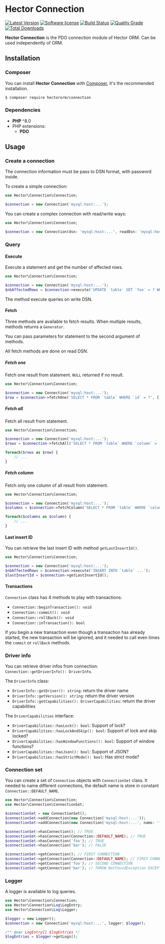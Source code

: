 # Hector Connection

[![Latest Version](https://img.shields.io/packagist/v/hectororm/connection.svg?style=flat-square)](https://github.com/hectororm/connection/releases)
[![Software license](https://img.shields.io/github/license/hectororm/connection.svg?style=flat-square)](https://github.com/hectororm/connection/blob/main/LICENSE)
[![Build Status](https://img.shields.io/github/actions/workflow/status/hectororm/connection/tests.yml?branch=main&style=flat-square)](https://github.com/hectororm/connection/actions/workflows/tests.yml?query=branch%3Amain)
[![Quality Grade](https://img.shields.io/codacy/grade/37246862d5ce495590284bdeaf849406/main.svg?style=flat-square)](https://app.codacy.com/gh/hectororm/connection)
[![Total Downloads](https://img.shields.io/packagist/dt/hectororm/connection.svg?style=flat-square)](https://packagist.org/packages/hectororm/connection)

**Hector Connection** is the PDO connection module of Hector ORM. Can be used independently of ORM.

## Installation

### Composer

You can install **Hector Connection** with [Composer](https://getcomposer.org/), it's the recommended installation.

```bash
$ composer require hectororm/connection
```

### Dependencies

* **PHP** ^8.0
* PHP extensions:
    * **PDO**

## Usage

### Create a connection

The connection information must be pass to DSN format, with password inside.

To create a simple connection:

```php
use Hector\Connection\Connection;

$connection = new Connection('mysql:host:...');
```

You can create a complex connection with read/write ways:

```php
use Hector\Connection\Connection;

$connection = new Connection(dsn: 'mysql:host:...', readDsn: 'mysql:host:...');
```

### Query

#### Execute

Execute a statement and get the number of affected rows.

```php
use Hector\Connection\Connection;

$connection = new Connection('mysql:host:...');
$nbAffectedRows = $connection->execute('UPDATE `table` SET `foo` = ? WHERE `id` = ?', ['bar', 1]);
```

The method execute queries on write DSN.

#### Fetch

Three methods are available to fetch results. When multiple results, methods returns a `Generator`.

You can pass parameters for statement to the second argument of methods.

All fetch methods are done on read DSN.

##### Fetch one

Fetch one result from statement.
`NULL` returned if no result.

```php
use Hector\Connection\Connection;

$connection = new Connection('mysql:host:...');
$row = $connection->fetchOne('SELECT * FROM `table` WHERE `id` = ?', [1]);
```

##### Fetch all

Fetch all result from statement.

```php
use Hector\Connection\Connection;

$connection = new Connection('mysql:host:...');
$rows = $connection->fetchAll('SELECT * FROM `table` WHERE `column` = :bar', ['bar' => 'foo']);

foreach($rows as $row) {
    // ...
}
```

##### Fetch column

Fetch only one column of all result from statement.

```php
use Hector\Connection\Connection;

$connection = new Connection('mysql:host:...');
$columns = $connection->fetchColumn('SELECT * FROM `table` WHERE `column` = :bar', ['bar' => 'foo'], 2);

foreach($columns as $column) {
    // ...
}
```

#### Last insert ID

You can retrieve the last insert ID with method `getLastInsertId()`.

```php
use Hector\Connection\Connection;

$connection = new Connection('mysql:host:...');
$nbAffectedRows = $connection->execute('INSERT INTO `table` ...');
$lastInsertId = $connection->getLastInsertId();
```

#### Transactions

`Connection` class has 4 methods to play with transactions:

- `Connection::beginTransaction(): void`
- `Connection::commit(): void`
- `Connection::rollBack(): void`
- `Connection::inTransaction(): bool`

If you begin a new transaction even though a transaction has already started, the new transaction will be ignored, and
it needed to call even times the `commit` or `rollBack` methods.


### Driver info

You can retrieve driver infos from connection: `Connection::getDriverInfo(): DriverInfo`.

The `DriverInfo` class:

- `DriverInfo::getDriver(): string`: return the driver name
- `DriverInfo::getVersion(): string`: return the driver version
- `DriverInfo::getCapabilities(): DriverCapabilities`: return the driver capabilities

The `DriverCapabilities` interface:

- `DriverCapabilities::hasLock(): bool`: Support of lock?
- `DriverCapabilities::hasLockAndSkip(): bool`: Support of lock and skip locked?
- `DriverCapabilities::hasWindowFunctions(): bool`: Support of window functions?
- `DriverCapabilities::hasJson(): bool`: Support of JSON?
- `DriverCapabilities::hasStrictMode(): bool`: Has strict mode?


### Connection set

You can create a set of `Connection` objects with `ConnectionSet` class.
It needed to name different connections, the default name is store in constant `Connection::DEFAULT_NAME`.

```php
use Hector\Connection\Connection;
use Hector\Connection\ConnectionSet;

$connectionSet = new ConnectionSet();
$connectionSet->addConnection(new Connection('mysql:host:...'));
$connectionSet->addConnection(new Connection('mysql:host:...', name: 'foo'));

$connectionSet->hasConnection(); // TRUE
$connectionSet->hasConnection(Connection::DEFAULT_NAME); // TRUE
$connectionSet->hasConnection('foo'); // TRUE
$connectionSet->hasConnection('bar'); // FALSE

$connectionSet->getConnection(); // FIRST CONNECTION
$connectionSet->getConnection(Connection::DEFAULT_NAME); // FIRST CONNECTION
$connectionSet->getConnection('foo'); // SECOND CONNECTION
$connectionSet->getConnection('bar'); // THROW NotFoundException EXCEPTION
```

### Logger

A logger is available to log queries.

```php
use Hector\Connection\Connection;
use Hector\Connection\Log\LogEntry;
use Hector\Connection\Log\Logger;

$logger = new Logger();
$connection = new Connection('mysql:host:...', logger: $logger);

/** @var LogEntry[] $logEntries */
$logEntries = $logger->getLogs();
```